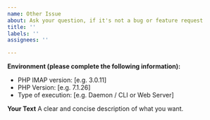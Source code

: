 ```yaml
---
name: Other Issue
about: Ask your question, if it's not a bug or feature request
title: ''
labels: ''
assignees: ''

---
```


**Environment (please complete the following information):**
 - PHP IMAP version: [e.g. 3.0.11]
 - PHP Version: [e.g. 7.1.26]
 - Type of execution: [e.g. Daemon / CLI or Web Server]

**Your Text**
A clear and concise description of what you want.
